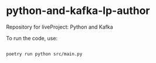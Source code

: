 # python-and-kafka-lp-author
Repository for liveProject: Python and Kafka

To run the code, use: 

```bash

poetry run python src/main.py

```
